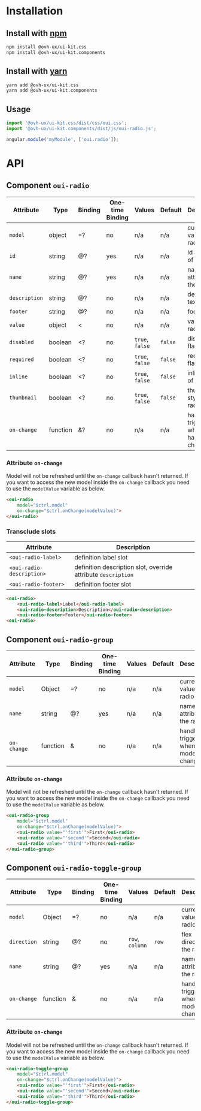# Installation

## Install with [npm](https://www.npmjs.com/)

```bash
npm install @ovh-ux/ui-kit.css
npm install @ovh-ux/ui-kit.components
```

## Install with [yarn](https://yarnpkg.com)

```bash
yarn add @ovh-ux/ui-kit.css
yarn add @ovh-ux/ui-kit.components
```
## Usage

```js
import '@ovh-ux/ui-kit.css/dist/css/oui.css';
import '@ovh-ux/ui-kit.components/dist/js/oui-radio.js';

angular.module('myModule', ['oui.radio']);
```

# API

## Component `oui-radio`

| Attribute     | Type      | Binding   | One-time Binding  | Values              | Default   | Description
| ----          | ----      | ----      | ----              | ----                | ----      | ----
| `model`       | object    | =?        | no                | n/a                 | n/a       | current value of the radio
| `id`          | string    | @?        | yes               | n/a                 | n/a       | id attribute of the radio
| `name`        | string    | @?        | yes               | n/a                 | n/a       | name attribute of the radio
| `description` | string    | @?        | no                | n/a                 | n/a       | description text
| `footer`      | string    | @?        | no                | n/a                 | n/a       | footer text
| `value`       | object    | <         | no                | n/a                 | n/a       | value of the radio
| `disabled`    | boolean   | <?        | no                | `true`, `false`     | `false`   | disabled flag
| `required`    | boolean   | <?        | no                | `true`, `false`     | `false`   | required flag
| `inline`      | boolean   | <?        | no                | `true`, `false`     | `false`   | inline style of the radio
| `thumbnail`   | boolean   | <?        | no                | `true`, `false`     | `false`   | thumbnail style of the radio
| `on-change`   | function  | &?        | no                | n/a                 | n/a       | handler triggered when value has changed

### Attribute `on-change`

Model will not be refreshed until the `on-change` callback hasn't returned. If you want to access the new model inside the `on-change` callback you need to use the `modelValue` variable as below.

```html
<oui-radio
    model="$ctrl.model"
    on-change="$ctrl.onChange(modelValue)">
</oui-radio>
```

### Transclude slots

| Attribute                 | Description
| ----                      | ----
| `<oui-radio-label>`       | definition label slot
| `<oui-radio-description>` | definition description slot, override attribute `description`
| `<oui-radio-footer>`      | definition footer slot

```html
<oui-radio>
    <oui-radio-label>Label</oui-radio-label>
    <oui-radio-description>Description</oui-radio-description>
    <oui-radio-footer>Footer</oui-radio-footer>
<oui-radio>
```

## Component `oui-radio-group`

| Attribute     | Type      | Binding   | One-time Binding  | Values  | Default | Description
| ----          | ----      | ----      | ----              | ----    | ----    | ----
| `model`       | Object    | =?        | no                | n/a     | n/a     | current value of the radio
| `name`        | string    | @?        | yes               | n/a     | n/a     | name attribute of the radio
| `on-change`   | function  | &         | no                | n/a     | n/a     | handler triggered when model has changed

### Attribute `on-change`

Model will not be refreshed until the `on-change` callback hasn't returned. If you want to access the new model inside the `on-change` callback you need to use the `modelValue` variable as below.

```html
<oui-radio-group
    model="$ctrl.model"
    on-change="$ctrl.onChange(modelValue)">
    <oui-radio value="'first'">First</oui-radio>
    <oui-radio value="'second'">Second</oui-radio>
    <oui-radio value="'third'">Third</oui-radio>
</oui-radio-group>
```

## Component `oui-radio-toggle-group`

| Attribute     | Type      | Binding   | One-time Binding  | Values          | Default | Description
| ----          | ----      | ----      | ----              | ----            | ----    | ----
| `model`       | Object    | =?        | no                | n/a             | n/a     | current value of the radio
| `direction`   | string    | @?        | no                | `row`, `column` | `row`   | flex direction of the radio
| `name`        | string    | @?        | yes               | n/a             | n/a     | name attribute of the radio
| `on-change`   | function  | &         | no                | n/a             | n/a     | handler triggered when model has changed

### Attribute `on-change`

Model will not be refreshed until the `on-change` callback hasn't returned. If you want to access the new model inside the `on-change` callback you need to use the `modelValue` variable as below.

```html
<oui-radio-toggle-group
    model="$ctrl.model"
    on-change="$ctrl.onChange(modelValue)">
    <oui-radio value="'first'">First</oui-radio>
    <oui-radio value="'second'">Second</oui-radio>
    <oui-radio value="'third'">Third</oui-radio>
</oui-radio-toggle-group>
```
